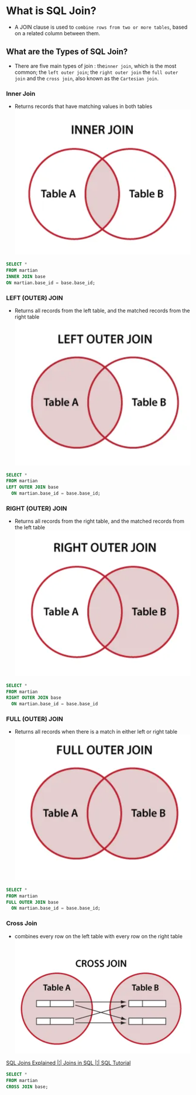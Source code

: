# What is SQL Join?

- A JOIN clause is used to `combine rows from two or more tables`, based on a related column between them.

## What are the Types of SQL Join?

- There are five main types of join : the`inner join`, which is the most common; the `left outer join`; the `right outer join` the `full outer join` and the `cross join`, also known as the `Cartesian join`.

### Inner Join

- Returns records that have matching values in both tables
![InnerJoin](./Inner%20Join.png)

```sql
SELECT * 
FROM martian
INNER JOIN base
ON martian.base_id = base.base_id;
```

### LEFT (OUTER) JOIN

- Returns all records from the left table, and the matched records from the right table
![LEFTJOIN](./LEFT%20(OUTER)%20JOIN.png)

```sql
SELECT *
FROM martian
LEFT OUTER JOIN base
  ON martian.base_id = base.base_id;
```

### RIGHT (OUTER) JOIN

- Returns all records from the right table, and the matched records from the left table
![RIGHTJOIN](./RIGHT%20(OUTER)%20JOIN.png)

```sql
SELECT *
FROM martian
RIGHT OUTER JOIN base
  ON martian.base_id = base.base_id

```

### FULL (OUTER) JOIN

- Returns all records when there is a match in either left or right table
![FULLJOIN](./FULL%20(OUTER)%20JOIN.png)

```sql
SELECT *
FROM martian
FULL OUTER JOIN base
  ON martian.base_id = base.base_id;
```

### Cross Join

- combines every row on the left table with every row on the right table
![CrossJoin](./Cross%20Join.png)

[SQL Joins Explained |¦| Joins in SQL |¦| SQL Tutorial](https://youtu.be/9yeOJ0ZMUYw?si=crDjLLXKl3_5wRKe)

```sql
SELECT *
FROM martian
CROSS JOIN base;
```
